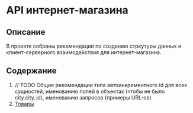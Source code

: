 # API интернет-магазина

## Описание

В проекте собраны рекомендации по созданию стркутуры данных и клиент-серверного взаимодействия для интернет-магазина.

## Содержание

1. // TODO Общие рекомендации типа автоинкрементного id для всех сущностей, именованию полей в объектах (чтобы не было city.city_id), именованию запросов (примеры URL-ов)
2. [Товары](docs/products.md)
